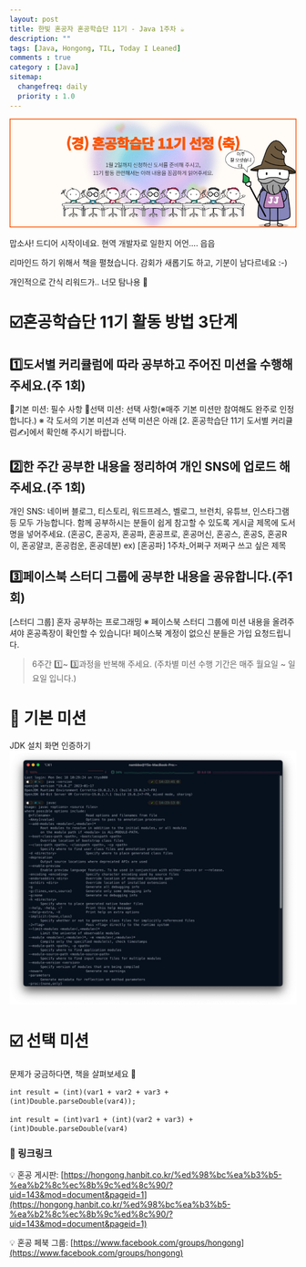 ```yaml
---
layout: post
title: 한빛 혼공자 혼공학습단 11기 - Java 1주차 ☕️
description: ""
tags: [Java, Hongong, TIL, Today I Leaned]
comments : true
category : [Java]
sitemap:
  changefreq: daily
  priority : 1.0
---
```



![gogo](/post/images/2024-01-06-hongong-congratulations.png)


맙소사! 드디어 시작이네요. 현역 개발자로 일한지 어언.... 읍읍

리마인드 하기 위해서 책을 펼쳤습니다. 감회가 새롭기도 하고, 기분이 남다르네요 :-)

개인적으로 간식 리워드가.. 너모 탐나용 🍬


<div class="space-item-3"></div>


# ☑️혼공학습단 11기 활동 방법 3단계
## 1️⃣도서별 커리큘럼에 따라 공부하고 주어진 미션을 수행해 주세요.(주 1회)
🚶기본 미션: 필수 사항
🏃선택 미션: 선택 사항(※매주 기본 미션만 참여해도 완주로 인정합니다.)
※ 각 도서의 기본 미션과 선택 미션은 아래 [2. 혼공학습단 11기 도서별 커리큘럼✍️]에서 확인해 주시기 바랍니다. 
 
## 2️⃣한 주간 공부한 내용을 정리하여 개인 SNS에 업로드 해주세요.(주 1회)
개인 SNS: 네이버 블로그, 티스토리, 워드프레스, 벨로그, 브런치, 유튜브, 인스타그램 등 모두 가능합니다.
함께 공부하시는 분들이 쉽게 참고할 수 있도록 게시글 제목에 도서명을 넣어주세요.
(혼공C, 혼공자, 혼공파, 혼공프로, 혼공머신, 혼공스, 혼공S, 혼공R이, 혼공얄코, 혼공컴운, 혼공데분)
ex) [혼공파] 1주차_어쩌구 저쩌구 쓰고 싶은 제목
 
## 3️⃣페이스북 스터디 그룹에 공부한 내용을 공유합니다.(주1회)
[스터디 그룹] 혼자 공부하는 프로그래밍
※ 페이스북 스터디 그룹에 미션 내용을 올려주셔야 혼공족장이 확인할 수 있습니다!
페이스북 계정이 없으신 분들은 가입 요청드립니다.
 
> 6주간 1️⃣~ 3️⃣과정을 반복해 주세요. (주차별 미션 수행 기간은 매주 월요일 ~ 일요일 입니다.)




<div class="space-item-5"></div>

# 📍 기본 미션

JDK 설치 화면 인증하기
![install-java](/post/images/2024-01-06-JDK.png)



<div class="space-item-3"></div>


# ☑️ 선택 미션

문제가 궁금하다면, 책을 살펴보세요 🤭

```
int result = (int)(var1 + var2 + var3 + (int)Double.parseDouble(var4));

int result = (int)var1 + (int)(var2 + var3) + (int)Double.parseDouble(var4)
```


<div class="space-item-3"></div>


### 🔗 링크링크

💡 혼공 게시판: [https://hongong.hanbit.co.kr/%ed%98%bc%ea%b3%b5-%ea%b2%8c%ec%8b%9c%ed%8c%90/?uid=143&mod=document&pageid=1](https://hongong.hanbit.co.kr/%ed%98%bc%ea%b3%b5-%ea%b2%8c%ec%8b%9c%ed%8c%90/?uid=143&mod=document&pageid=1)

💡 혼공 페북 그룹: [https://www.facebook.com/groups/hongong](https://www.facebook.com/groups/hongong)